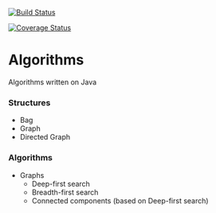 [![Build Status](https://travis-ci.org/andrewnester/algorithms-ii.svg?branch=master)](https://travis-ci.org/andrewnester/algorithms-ii)

[![Coverage Status](https://coveralls.io/repos/andrewnester/algorithms-ii/badge.png?branch=master&service=github)](https://coveralls.io/github/andrewnester/algorithms-ii?branch=master)

# Algorithms
Algorithms written on Java



### Structures
* Bag
* Graph
* Directed Graph

### Algorithms

* Graphs
  * Deep-first search
  * Breadth-first search
  * Connected components (based on Deep-first search)
